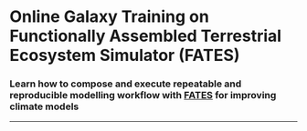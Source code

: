 # Online Galaxy Training on Functionally Assembled Terrestrial Ecosystem Simulator (FATES)

### Learn how to compose and execute repeatable and reproducible modelling workflow with [FATES](https://fates-docs.readthedocs.io/en/latest/) for improving climate models

---
